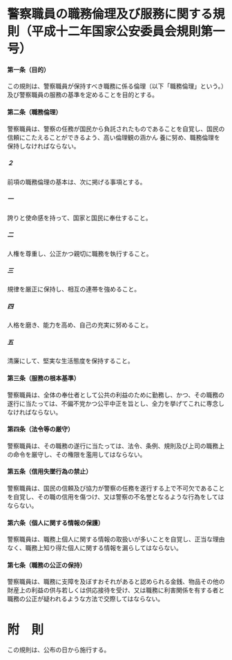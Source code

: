 # 警察職員の職務倫理及び服務に関する規則（平成十二年国家公安委員会規則第一号）
#### 第一条（目的）
この規則は、警察職員が保持すべき職務に係る倫理（以下「職務倫理」という。）及び警察職員の服務の基準を定めることを目的とする。
#### 第二条（職務倫理）
警察職員は、警察の任務が国民から負託されたものであることを自覚し、国民の信頼にこたえることができるよう、高い倫理観の涵かん
養に努め、職務倫理を保持しなければならない。
##### ２
前項の職務倫理の基本は、次に掲げる事項とする。
##### 一
誇りと使命感を持って、国家と国民に奉仕すること。
##### 二
人権を尊重し、公正かつ親切に職務を執行すること。
##### 三
規律を厳正に保持し、相互の連帯を強めること。
##### 四
人格を磨き、能力を高め、自己の充実に努めること。
##### 五
清廉にして、堅実な生活態度を保持すること。
#### 第三条（服務の根本基準）
警察職員は、全体の奉仕者として公共の利益のために勤務し、かつ、その職務の遂行に当たっては、不偏不党かつ公平中正を旨とし、全力を挙げてこれに専念しなければならない。
#### 第四条（法令等の厳守）
警察職員は、その職務の遂行に当たっては、法令、条例、規則及び上司の職務上の命令を厳守し、その権限を濫用してはならない。
#### 第五条（信用失墜行為の禁止）
警察職員は、国民の信頼及び協力が警察の任務を遂行する上で不可欠であることを自覚し、その職の信用を傷つけ、又は警察の不名誉となるような行為をしてはならない。
#### 第六条（個人に関する情報の保護）
警察職員は、職務上個人に関する情報の取扱いが多いことを自覚し、正当な理由なく、職務上知り得た個人に関する情報を漏らしてはならない。
#### 第七条（職務の公正の保持）
警察職員は、職務に支障を及ぼすおそれがあると認められる金銭、物品その他の財産上の利益の供与若しくは供応接待を受け、又は職務に利害関係を有する者と職務の公正が疑われるような方法で交際してはならない。
# 附　則
この規則は、公布の日から施行する。
